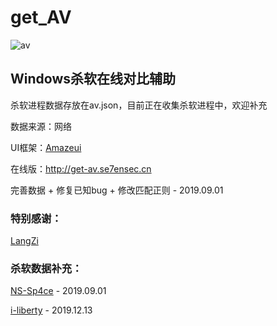 # get_AV

![av](https://raw.githubusercontent.com/r00tSe7en/get_AV/master/av.png)

## Windows杀软在线对比辅助

杀软进程数据存放在av.json，目前正在收集杀软进程中，欢迎补充

数据来源：网络

UI框架：[Amazeui](https://amazeui.clouddeep.cn/)

在线版：http://get-av.se7ensec.cn

完善数据 + 修复已知bug + 修改匹配正则 - 2019.09.01

### 特别感谢：

[LangZi](https://github.com/LangziFun)

### 杀软数据补充：

[NS-Sp4ce](https://github.com/NS-Sp4ce) - 2019.09.01

[i-liberty](https://github.com/i-liberty) - 2019.12.13
